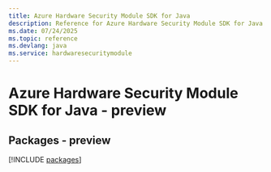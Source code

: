 ```yaml
---
title: Azure Hardware Security Module SDK for Java
description: Reference for Azure Hardware Security Module SDK for Java
ms.date: 07/24/2025
ms.topic: reference
ms.devlang: java
ms.service: hardwaresecuritymodule
---
```

# Azure Hardware Security Module SDK for Java - preview
## Packages - preview
[!INCLUDE [packages](hardware-security-module-index.md)]